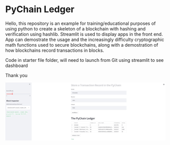 # PyChain Ledger

Hello, this repository is an example for training/educational purposes of using python to create a skeleton of a blockchain with hashing and verification using hashlib. Streamlit is used to display apps in the front end. App can demostrate the usage and the increasingly difficulty cryptographic math functions used to secure blockchains, along with a demostration of how blockchains record transactions in blocks. 

Code in starter file folder, will need to launch from Git using streamlit to see dashboard

Thank you

![alt=""](Starter_Code/Pychain-screenshot.jpg)
